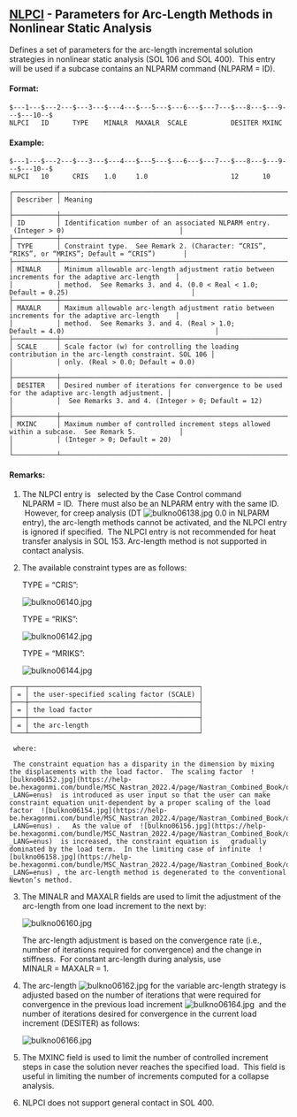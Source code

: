 ## [NLPCI](https://help.hexagonmi.com/bundle/MSC_Nastran_2022.4/page/Nastran_Combined_Book/qrg/bulkno/TOC.NLPCI.xhtml) - Parameters for Arc-Length Methods in Nonlinear Static Analysis

Defines a set of parameters for the arc-length incremental solution strategies in nonlinear static analysis (SOL 106 and SOL 400).  This entry will be used if a subcase contains an NLPARM command (NLPARM = ID).

#### Format:

```nastran
$---1---$---2---$---3---$---4---$---5---$---6---$---7---$---8---$---9---$---10--$
NLPCI   ID      TYPE    MINALR  MAXALR  SCALE           DESITER MXINC           
```
#### Example:

```nastran
$---1---$---2---$---3---$---4---$---5---$---6---$---7---$---8---$---9---$---10--$
NLPCI   10      CRIS    1.0     1.0                     12      10              
```
```text
┌───────────┬─────────────────────────────────────────────────────────────────────────────────────────────────┐
│ Describer │ Meaning                                                                                         │
├───────────┼─────────────────────────────────────────────────────────────────────────────────────────────────┤
│ ID        │ Identification number of an associated NLPARM entry.  (Integer > 0)                             │
├───────────┼─────────────────────────────────────────────────────────────────────────────────────────────────┤
│ TYPE      │ Constraint type.  See Remark 2. (Character: “CRIS”, “RIKS”, or “MRIKS”; Default = “CRIS”)       │
├───────────┼─────────────────────────────────────────────────────────────────────────────────────────────────┤
│ MINALR    │ Minimum allowable arc-length adjustment ratio between increments for the adaptive arc-length    │
│           │ method.  See Remarks 3. and 4. (0.0 < Real < 1.0; Default = 0.25)                               │
├───────────┼─────────────────────────────────────────────────────────────────────────────────────────────────┤
│ MAXALR    │ Maximum allowable arc-length adjustment ratio between increments for the adaptive arc-length    │
│           │ method.  See Remarks 3. and 4. (Real > 1.0; Default = 4.0)                                      │
├───────────┼─────────────────────────────────────────────────────────────────────────────────────────────────┤
│ SCALE     │ Scale factor (w) for controlling the loading contribution in the arc-length constraint. SOL 106 │
│           │ only. (Real > 0.0; Default = 0.0)                                                               │
├───────────┼─────────────────────────────────────────────────────────────────────────────────────────────────┤
│ DESITER   │ Desired number of iterations for convergence to be used for the adaptive arc-length adjustment. │
│           │  See Remarks 3. and 4. (Integer > 0; Default = 12)                                              │
├───────────┼─────────────────────────────────────────────────────────────────────────────────────────────────┤
│ MXINC     │ Maximum number of controlled increment steps allowed within a subcase.  See Remark 5.           │
│           │ (Integer > 0; Default = 20)                                                                     │
└───────────┴─────────────────────────────────────────────────────────────────────────────────────────────────┘
```
#### Remarks:

1. The NLPCI entry is   selected by the Case Control command NLPARM = ID.  There must also be an NLPARM entry with the same ID.  However, for creep analysis (DT ![bulkno06138.jpg](https://help-be.hexagonmi.com/bundle/MSC_Nastran_2022.4/page/Nastran_Combined_Book/qrg/bulkno/../../../assets/bulkno06138.jpg?_LANG=enus) 0.0 in NLPARM entry), the arc-length methods cannot be activated, and the NLPCI entry is ignored if specified.  The NLPCI entry is not recommended for heat transfer analysis in SOL 153. Arc-length method is not supported in contact analysis.

2. The available constraint types are as follows:

     TYPE = “CRIS”:

     ![bulkno06140.jpg](https://help-be.hexagonmi.com/bundle/MSC_Nastran_2022.4/page/Nastran_Combined_Book/qrg/bulkno/../../../assets/bulkno06140.jpg?_LANG=enus)  

     TYPE = “RIKS”:

     ![bulkno06142.jpg](https://help-be.hexagonmi.com/bundle/MSC_Nastran_2022.4/page/Nastran_Combined_Book/qrg/bulkno/../../../assets/bulkno06142.jpg?_LANG=enus)  

     TYPE = “MRIKS”:

     ![bulkno06144.jpg](https://help-be.hexagonmi.com/bundle/MSC_Nastran_2022.4/page/Nastran_Combined_Book/qrg/bulkno/../../../assets/bulkno06144.jpg?_LANG=enus)  

```text
┌───┬───────────────────────────────────────────┐
│ = │ the user-specified scaling factor (SCALE) │
├───┼───────────────────────────────────────────┤
│ = │ the load factor                           │
├───┼───────────────────────────────────────────┤
│ = │ the arc-length                            │
└───┴───────────────────────────────────────────┘
```
     where:

     The constraint equation has a disparity in the dimension by mixing the displacements with the load factor.  The scaling factor  ![bulkno06152.jpg](https://help-be.hexagonmi.com/bundle/MSC_Nastran_2022.4/page/Nastran_Combined_Book/qrg/bulkno/../../../assets/bulkno06152.jpg?_LANG=enus)  is introduced as user input so that the user can make constraint equation unit-dependent by a proper scaling of the load factor  ![bulkno06154.jpg](https://help-be.hexagonmi.com/bundle/MSC_Nastran_2022.4/page/Nastran_Combined_Book/qrg/bulkno/../../../assets/bulkno06154.jpg?_LANG=enus) .   As the value of  ![bulkno06156.jpg](https://help-be.hexagonmi.com/bundle/MSC_Nastran_2022.4/page/Nastran_Combined_Book/qrg/bulkno/../../../assets/bulkno06156.jpg?_LANG=enus)  is increased, the constraint equation is   gradually dominated by the load term.  In the limiting case of infinite  ![bulkno06158.jpg](https://help-be.hexagonmi.com/bundle/MSC_Nastran_2022.4/page/Nastran_Combined_Book/qrg/bulkno/../../../assets/bulkno06158.jpg?_LANG=enus) , the arc-length method is degenerated to the conventional Newton’s method.

3. The MINALR and MAXALR fields are used to limit the adjustment of the arc-length from one load increment to the next by:

     ![bulkno06160.jpg](https://help-be.hexagonmi.com/bundle/MSC_Nastran_2022.4/page/Nastran_Combined_Book/qrg/bulkno/../../../assets/bulkno06160.jpg?_LANG=enus)  

     The arc-length adjustment is based on the convergence rate (i.e., number of iterations required for convergence) and the change in stiffness.  For constant arc-length during analysis, use MINALR = MAXALR = 1.

4. The arc-length  ![bulkno06162.jpg](https://help-be.hexagonmi.com/bundle/MSC_Nastran_2022.4/page/Nastran_Combined_Book/qrg/bulkno/../../../assets/bulkno06162.jpg?_LANG=enus)  for the variable arc-length strategy is adjusted based on the number of iterations that were required for convergence in the previous load increment  ![bulkno06164.jpg](https://help-be.hexagonmi.com/bundle/MSC_Nastran_2022.4/page/Nastran_Combined_Book/qrg/bulkno/../../../assets/bulkno06164.jpg?_LANG=enus)  and the number of iterations desired for convergence in the current load increment (DESITER) as follows:

     ![bulkno06166.jpg](https://help-be.hexagonmi.com/bundle/MSC_Nastran_2022.4/page/Nastran_Combined_Book/qrg/bulkno/../../../assets/bulkno06166.jpg?_LANG=enus)  

5. The MXINC field is used to limit the number of controlled increment steps in case the solution never reaches the specified load.  This field is useful in limiting the number of increments computed for a collapse analysis.

6. NLPCI does not support general contact in SOL 400.

